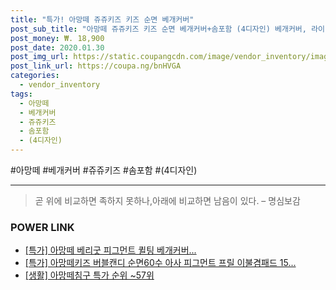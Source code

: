 ```yaml
--- 
title: "특가! 아망떼 쥬쥬키즈 키즈 순면 베개커버" 
post_sub_title: "아망떼 쥬쥬키즈 키즈 순면 베개커버+솜포함 (4디자인) 베개커버, 라이" 
post_money: ₩. 18,900 
post_date: 2020.01.30 
post_img_url: https://static.coupangcdn.com/image/vendor_inventory/images/2019/01/21/13/0/c99bdbbc-ec05-4df7-9886-a8abe77fb7a7.jpg 
post_link_url: https://coupa.ng/bnHVGA 
categories: 
  - vendor_inventory 
tags: 
  - 아망떼 
  - 베개커버 
  - 쥬쥬키즈 
  - 솜포함 
  - (4디자인) 
--- 
```

  #아망떼 #베개커버 #쥬쥬키즈 #솜포함 #(4디자인) 
<hr> 

> 곧 위에 비교하면 족하지 못하나,아래에 비교하면 남음이 있다. – 명심보감 


### POWER LINK

* <a href="https://blog.naver.com/sakai111/221789654676" target="_blank">[특가] 아망떼 베리굿 피그먼트 퀼팅 베개커버...</a>
* <a href="https://blog.naver.com/santokki14/221790180968" target="_blank">[특가] 아망떼키즈 버블캔디 순면60수 아사 피그먼트 프릴 이불겸패드 15...</a>
* <a href="https://blog.naver.com/sakai111/221786107942" target="_blank"> [생활] 아망떼침구 특가 순위 ~57위</a>

